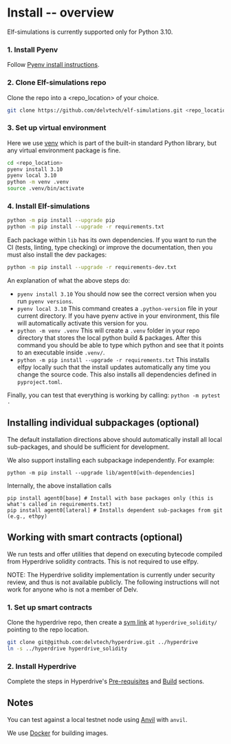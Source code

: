 # Install -- overview

Elf-simulations is currently supported only for Python 3.10.

### 1. Install Pyenv

Follow [Pyenv install instructions](https://github.com/pyenv/pyenv#installation).

### 2. Clone Elf-simulations repo

Clone the repo into a <repo_location> of your choice.

```bash
git clone https://github.com/delvtech/elf-simulations.git <repo_location>
```

### 3. Set up virtual environment

Here we use [venv](https://docs.python.org/3/library/venv.html) which is part of the built-in standard Python library, but any virtual environment package is fine.

```bash
cd <repo_location>
pyenv install 3.10
pyenv local 3.10
python -m venv .venv
source .venv/bin/activate
```

### 4. Install Elf-simulations

```bash
python -m pip install --upgrade pip
python -m pip install --upgrade -r requirements.txt
```

Each package within `lib` has its own dependencies.
If you want to run the CI (tests, linting, type checking) or improve the documentation, then you must also install the dev packages:

```bash
python -m pip install --upgrade -r requirements-dev.txt
```

An explanation of what the above steps do:

- `pyenv install 3.10` You should now see the correct version when you run `pyenv versions`.
- `pyenv local 3.10` This command creates a `.python-version` file in your current directory. If you have pyenv active in your environment, this file will automatically activate this version for you.
- `python -m venv .venv` This will create a `.venv` folder in your repo directory that stores the local python build & packages. After this command you should be able to type which python and see that it points to an executable inside `.venv/`.
- `python -m pip install --upgrade -r requirements.txt` This installs elfpy locally such that the install updates automatically any time you change the source code. This also installs all dependencies defined in `pyproject.toml`.

Finally, you can test that everything is working by calling: `python -m pytest .`

## Installing individual subpackages (optional)
The default installation directions above should automatically install all local sub-packages, and should be sufficient for development.

We also support installing each subpackage independently. For example:
```
python -m pip install --upgrade lib/agent0[with-dependencies]
```
Internally, the above installation calls
```
pip install agent0[base] # Install with base packages only (this is what's called in requirements.txt)
pip install agent0[lateral] # Installs dependent sub-packages from git (e.g., ethpy)
```

## Working with smart contracts (optional)

We run tests and offer utilities that depend on executing bytecode compiled from Hyperdrive solidity contracts. This is not required to use elfpy.

NOTE: The Hyperdrive solidity implementation is currently under security review, and thus is not available publicly.
The following instructions will not work for anyone who is not a member of Delv.

### 1. Set up smart contracts

Clone the hyperdrive repo, then create a [sym link](https://en.wikipedia.org/wiki/Symbolic_link#POSIX_and_Unix-like_operating_systems) at `hyperdrive_solidity/` pointing to the repo location.

```bash
git clone git@github.com:delvtech/hyperdrive.git ../hyperdrive
ln -s ../hyperdrive hyperdrive_solidity
```

### 2. Install Hyperdrive

Complete the steps in Hyperdrive's [Pre-requisites](https://github.com/delvtech/hyperdrive#pre-requisites) and [Build](https://github.com/delvtech/hyperdrive#build) sections.

## Notes

You can test against a local testnet node using [Anvil](<[url](https://book.getfoundry.sh/reference/anvil/)>) with `anvil`.

We use [Docker](docs.docker.com/get-docker) for building images.
